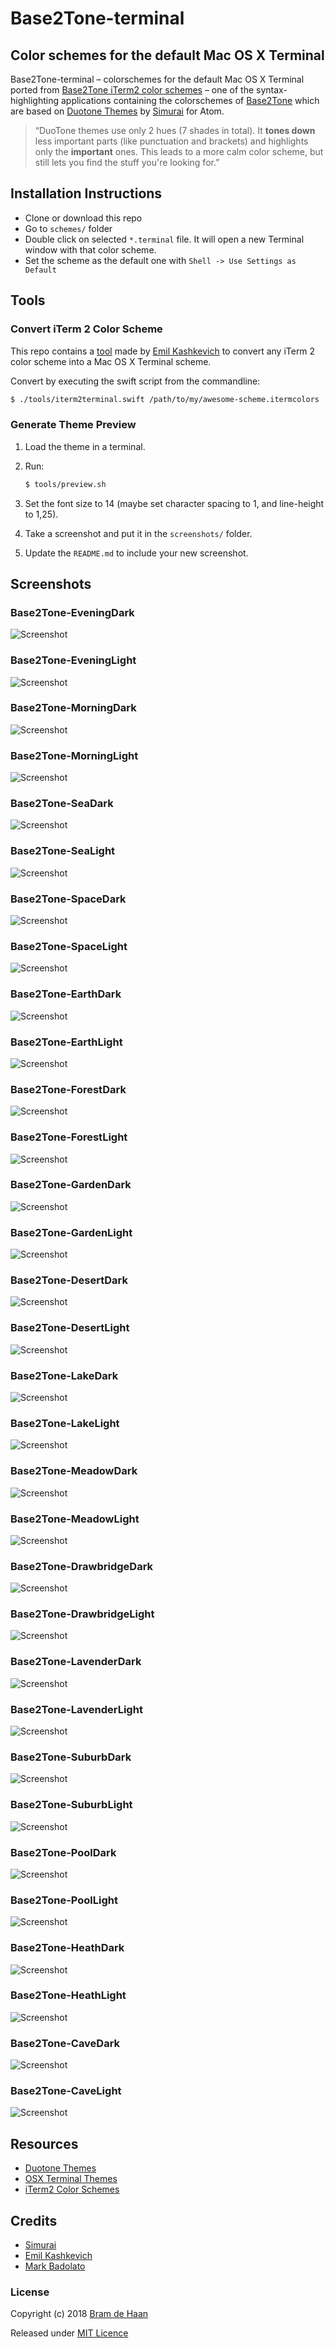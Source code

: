 # Base2Tone-terminal

## Color schemes for the default Mac OS X Terminal

Base2Tone-terminal – colorschemes for the default Mac OS X Terminal ported from [Base2Tone iTerm2 color schemes](https://github.com/atelierbram/Base2Tone-iterm2) – one of the syntax-highlighting applications containing the colorschemes of [Base2Tone](http://base2t.one) which are based on [Duotone Themes](http://simurai.com/projects/2016/01/01/duotone-themes/) by [Simurai](http://simurai.com/) for Atom.

> “DuoTone themes use only 2 hues (7 shades in total). It __tones down__ less important parts (like punctuation and brackets) and highlights only the __important__ ones. This leads to a more calm color scheme, but still lets you find the stuff you're looking for.”

## Installation Instructions

- Clone or download this repo
- Go to `schemes/` folder
- Double click on selected `*.terminal` file. It will open a new Terminal window with that color scheme.
- Set the scheme as the default one with `Shell -> Use Settings as Default`

## Tools

### Convert iTerm 2 Color Scheme

This repo contains a [tool](https://github.com/lysyi3m/osx-terminal-themes) made by [Emil Kashkevich](https://github.com/lysyi3m) to convert any iTerm 2 color scheme into a Mac OS X Terminal scheme.

Convert by executing the swift script from the commandline:

```bash
$ ./tools/iterm2terminal.swift /path/to/my/awesome-scheme.itermcolors
```

### Generate Theme Preview

1. Load the theme in a terminal.
2. Run:

      ```bash
      $ tools/preview.sh
      ```

3. Set the font size to 14 (maybe set character spacing to 1, and line-height to 1,25).
4. Take a screenshot and put it in the `screenshots/` folder.
5. Update the `README.md` to include your new screenshot.


## Screenshots

### Base2Tone-EveningDark
![Screenshot](screenshots/Base2Tone_EveningDark.png)

### Base2Tone-EveningLight
![Screenshot](screenshots/Base2Tone_EveningLight.png)

### Base2Tone-MorningDark
![Screenshot](screenshots/Base2Tone_MorningDark.png)

### Base2Tone-MorningLight
![Screenshot](screenshots/Base2Tone_MorningLight.png)

### Base2Tone-SeaDark
![Screenshot](screenshots/Base2Tone_SeaDark.png)

### Base2Tone-SeaLight
![Screenshot](screenshots/Base2Tone_SeaLight.png)

### Base2Tone-SpaceDark
![Screenshot](screenshots/Base2Tone_SpaceDark.png)

### Base2Tone-SpaceLight
![Screenshot](screenshots/Base2Tone_SpaceLight.png)

### Base2Tone-EarthDark
![Screenshot](screenshots/Base2Tone_EarthDark.png)

### Base2Tone-EarthLight
![Screenshot](screenshots/Base2Tone_EarthLight.png)

### Base2Tone-ForestDark
![Screenshot](screenshots/Base2Tone_ForestDark.png)

### Base2Tone-ForestLight
![Screenshot](screenshots/Base2Tone_ForestLight.png)

### Base2Tone-GardenDark
![Screenshot](screenshots/Base2Tone_GardenDark.png)

### Base2Tone-GardenLight
![Screenshot](screenshots/Base2Tone_GardenLight.png)

### Base2Tone-DesertDark
![Screenshot](screenshots/Base2Tone_DesertDark.png)

### Base2Tone-DesertLight
![Screenshot](screenshots/Base2Tone_DesertLight.png)

### Base2Tone-LakeDark
![Screenshot](screenshots/Base2Tone_LakeDark.png)

### Base2Tone-LakeLight
![Screenshot](screenshots/Base2Tone_LakeLight.png)

### Base2Tone-MeadowDark
![Screenshot](screenshots/Base2Tone_MeadowDark.png)

### Base2Tone-MeadowLight
![Screenshot](screenshots/Base2Tone_MeadowLight.png)

### Base2Tone-DrawbridgeDark
![Screenshot](screenshots/Base2Tone_DrawbridgeDark.png)

### Base2Tone-DrawbridgeLight
![Screenshot](screenshots/Base2Tone_DrawbridgeLight.png)

### Base2Tone-LavenderDark
![Screenshot](screenshots/Base2Tone_LavenderDark.png)

### Base2Tone-LavenderLight
![Screenshot](screenshots/Base2Tone_LavenderLight.png)

### Base2Tone-SuburbDark
![Screenshot](screenshots/Base2Tone_SuburbDark.png)

### Base2Tone-SuburbLight
![Screenshot](screenshots/Base2Tone_SuburbLight.png)

### Base2Tone-PoolDark
![Screenshot](screenshots/Base2Tone_PoolDark.png)

### Base2Tone-PoolLight
![Screenshot](screenshots/Base2Tone_PoolLight.png)

### Base2Tone-HeathDark
![Screenshot](screenshots/Base2Tone_HeathDark.png)

### Base2Tone-HeathLight
![Screenshot](screenshots/Base2Tone_HeathLight.png)

### Base2Tone-CaveDark
![Screenshot](screenshots/Base2Tone_CaveDark.png)

### Base2Tone-CaveLight
![Screenshot](screenshots/Base2Tone_CaveLight.png)

## Resources
- [Duotone Themes](http://simurai.com/projects/2016/01/01/duotone-themes/)
- [OSX Terminal Themes](https://github.com/lysyi3m/osx-terminal-themes)
- [iTerm2 Color Schemes](https://github.com/mbadolato/iTerm2-Color-Schemes)

## Credits
- [Simurai](http://simurai.com/)
- [Emil Kashkevich](https://github.com/lysyi3m)
- [Mark Badolato](https://github.com/mbadolato/)

### License
Copyright (c) 2018 [Bram de Haan](http://atelierbramdehaan.nl/)

Released under [MIT Licence](http://atelierbram.mit-license.org)

